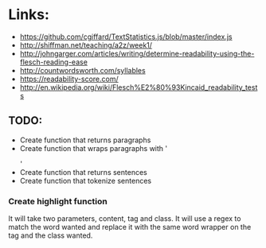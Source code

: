 # Links:

- https://github.com/cgiffard/TextStatistics.js/blob/master/index.js
- http://shiffman.net/teaching/a2z/week1/
- http://johngarger.com/articles/writing/determine-readability-using-the-flesch-reading-ease
- http://countwordsworth.com/syllables
- https://readability-score.com/
- http://en.wikipedia.org/wiki/Flesch%E2%80%93Kincaid_readability_tests

## TODO:

- Create function that returns paragraphs
- Create function that wraps paragraphs with '<p></p>'
- Create function that returns sentences
- Create function that tokenize sentences

### Create highlight function

It will take two parameters, content, tag and class. It will use a regex to match the word wanted and replace it with the same word wrapper on the tag and the class wanted.
